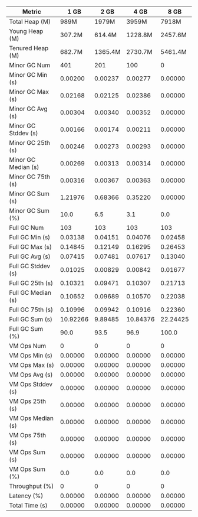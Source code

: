| Metric | 1 GB | 2 GB | 4 GB | 8 GB |
|------|----|----|----|----|
| Total Heap (M) | 989M | 1979M | 3959M | 7918M |
| Young Heap (M) | 307.2M | 614.4M | 1228.8M | 2457.6M |
| Tenured Heap (M) | 682.7M | 1365.4M | 2730.7M | 5461.4M |
| Minor GC Num | 401 | 201 | 100 | 0 |
| Minor GC Min (s) | 0.00200 | 0.00237 | 0.00277 | 0.00000 |
| Minor GC Max (s) | 0.02168 | 0.02125 | 0.02386 | 0.00000 |
| Minor GC Avg (s) | 0.00304 | 0.00340 | 0.00352 | 0.00000 |
| Minor GC Stddev (s) | 0.00166 | 0.00174 | 0.00211 | 0.00000 |
| Minor GC 25th (s) | 0.00246 | 0.00273 | 0.00293 | 0.00000 |
| Minor GC Median (s) | 0.00269 | 0.00313 | 0.00314 | 0.00000 |
| Minor GC 75th (s) | 0.00316 | 0.00367 | 0.00363 | 0.00000 |
| Minor GC Sum (s) | 1.21976 | 0.68366 | 0.35220 | 0.00000 |
| Minor GC Sum (%) | 10.0 | 6.5 | 3.1 | 0.0 |
| Full GC Num | 103 | 103 | 103 | 103 |
| Full GC Min (s) | 0.03138 | 0.04151 | 0.04076 | 0.02458 |
| Full GC Max (s) | 0.14845 | 0.12149 | 0.16295 | 0.26453 |
| Full GC Avg (s) | 0.07415 | 0.07481 | 0.07617 | 0.13040 |
| Full GC Stddev (s) | 0.01025 | 0.00829 | 0.00842 | 0.01677 |
| Full GC 25th (s) | 0.10321 | 0.09471 | 0.10307 | 0.21713 |
| Full GC Median (s) | 0.10652 | 0.09689 | 0.10570 | 0.22038 |
| Full GC 75th (s) | 0.10996 | 0.09942 | 0.10916 | 0.22360 |
| Full GC Sum (s) | 10.92266 | 9.89485 | 10.84376 | 22.24425 |
| Full GC Sum (%) | 90.0 | 93.5 | 96.9 | 100.0 |
| VM Ops Num | 0 | 0 | 0 | 0 |
| VM Ops Min (s) | 0.00000 | 0.00000 | 0.00000 | 0.00000 |
| VM Ops Max (s) | 0.00000 | 0.00000 | 0.00000 | 0.00000 |
| VM Ops Avg (s) | 0.00000 | 0.00000 | 0.00000 | 0.00000 |
| VM Ops Stddev (s) | 0.00000 | 0.00000 | 0.00000 | 0.00000 |
| VM Ops 25th (s) | 0.00000 | 0.00000 | 0.00000 | 0.00000 |
| VM Ops Median (s) | 0.00000 | 0.00000 | 0.00000 | 0.00000 |
| VM Ops 75th (s) | 0.00000 | 0.00000 | 0.00000 | 0.00000 |
| VM Ops Sum (s) | 0.00000 | 0.00000 | 0.00000 | 0.00000 |
| VM Ops Sum (%) | 0.0 | 0.0 | 0.0 | 0.0 |
| Throughput (%) | 0 | 0 | 0 | 0 |
| Latency (%) | 0.00000 | 0.00000 | 0.00000 | 0.00000 |
| Total Time (s) | 0.00000 | 0.00000 | 0.00000 | 0.00000 |

